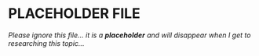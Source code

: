 # PLACEHOLDER FILE
*Please ignore this file... it is a **placeholder** and will disappear when I get to researching this topic...*